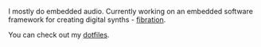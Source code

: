 I mostly do embedded audio. Currently working on an embedded software framework for creating digital synths - [fibration](https://github.com/lukasnee/fibration).

You can check out my [dotfiles](https://github.com/lukasnee/dotfiles).
